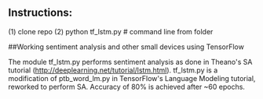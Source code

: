 ## Instructions:
(1) clone repo
(2) python tf_lstm.py # command line from folder


##Working sentiment analysis and other small devices using TensorFlow

The module tf_lstm.py performs sentiment analysis as done in Theano's SA tutorial 
(http://deeplearning.net/tutorial/lstm.html). tf_lstm.py is a modification of
ptb_word_lm.py in TensorFlow's Language Modeling tutorial, reworked to perform SA. Accuracy of 80% is achieved after ~60 epochs.

